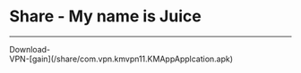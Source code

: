 # **Share - My name is Juice**
<hr>
Download-
<br>
VPN-[gain](/share/com.vpn.kmvpn11.KMAppApplcation.apk)
